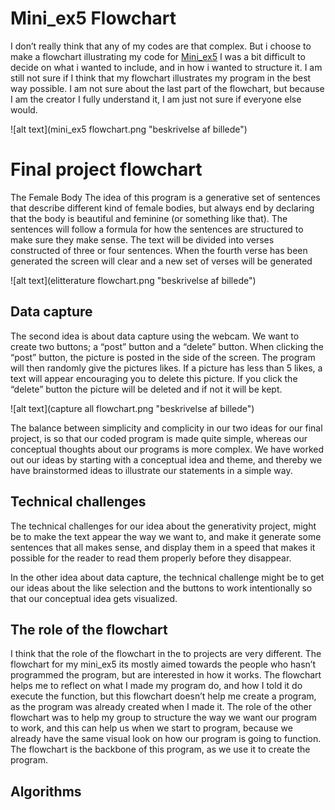 # Mini_ex5 Flowchart

I don’t really think that any of my codes are that complex. But i choose to make a flowchart illustrating my code for [Mini_ex5](https://github.com/Cathrinebp/mini_exes/tree/master/mini_ex5)
I was a bit difficult to decide on what i wanted to include, and in how i wanted to structure it. I am still not sure if I think that my flowchart illustrates my program in the best way possible. I am not sure about the last part of the flowchart, but because I am the creator I fully understand it, I am just not sure if everyone else would. 

![alt text](mini_ex5 flowchart.png "beskrivelse af billede")  


# Final project flowchart 

The Female Body
The idea of this program is a generative set of sentences that describe different kind of female bodies, but always end by declaring that the body is beautiful and feminine (or something like that). The sentences will follow a formula for how the sentences are structured to make sure they make sense. The text will be divided into verses constructed of three or four sentences. When the fourth verse has been generated the screen will clear and a new set of verses will be generated

![alt text](elitterature flowchart.png "beskrivelse af billede")  

## Data capture

The second idea is about data capture using the webcam. We want to create two buttons; a “post” button and a “delete” button. When clicking the “post” button, the picture is posted in the side of the screen. The program will then randomly give the pictures likes. If a picture has less than 5 likes, a text will appear encouraging you to delete this picture. If you click the “delete” button the picture will be deleted and if not it will be kept.

![alt text](capture all flowchart.png "beskrivelse af billede")  

The balance between simplicity and complicity in our two ideas for our final project, is so that our coded program is made quite simple, whereas our conceptual thoughts about our programs is more complex. We have worked out our ideas by starting with a conceptual idea and theme, and thereby we have brainstormed ideas to illustrate our statements in a simple way. 

## Technical challenges 

The technical challenges for our idea about the generativity project, might be to make the text appear the way we want to, and make it generate some sentences that all makes sense, and display them in a speed that makes it possible for the reader to read them properly before they disappear. 

In the other idea about data capture, the technical challenge might be to get our ideas about the like selection and the buttons to work intentionally so that our conceptual idea gets visualized.  

## The role of the flowchart 
I think that the role of the flowchart in the to projects are very different. The flowchart for my mini_ex5 its mostly aimed towards the people who hasn’t programmed the program, but are interested in how it works. The flowchart helps me to reflect on what I made my program do, and how I told it do execute the function, but this flowchart doesn’t help me create a program, as the program was already created when I made it. 
The role of the other flowchart was to help my group to structure the way we want our program to work, and this can help us when we start to program, because we already have the same visual look on how our program is going to function. The flowchart is the backbone of this program, as we use it to create the program. 

## Algorithms 

